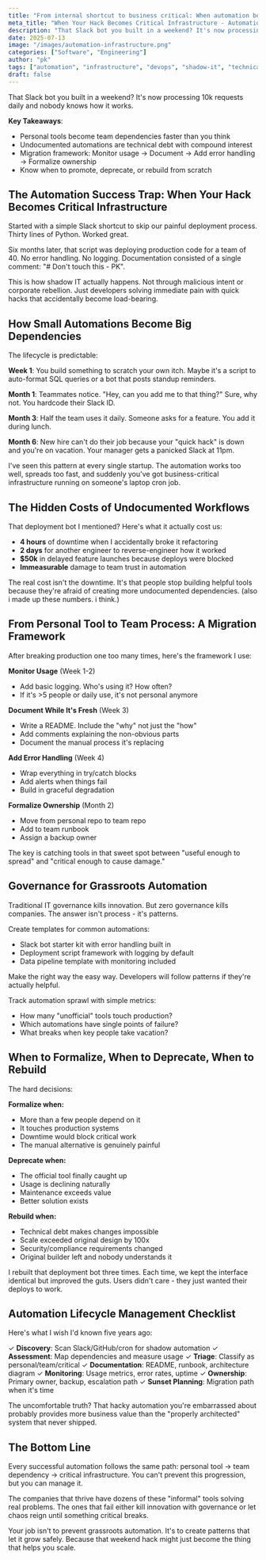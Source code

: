 ```yaml
---
title: "From internal shortcut to business critical: When automation becomes infrastructure"
meta_title: "When Your Hack Becomes Critical Infrastructure - Automation Lifecycle Management"
description: "That Slack bot you built in a weekend? It's now processing 10k requests daily and nobody knows how it works. Learn how to manage the transition from personal tool to critical infrastructure."
date: 2025-07-13
image: "/images/automation-infrastructure.png"
categories: ["Software", "Engineering"]
author: "pk"
tags: ["automation", "infrastructure", "devops", "shadow-it", "technical-debt", "governance", "scaling"]
draft: false
---
```


That Slack bot you built in a weekend? It's now processing 10k requests daily and nobody knows how it works.

**Key Takeaways**:
- Personal tools become team dependencies faster than you think
- Undocumented automations are technical debt with compound interest
- Migration framework: Monitor usage → Document → Add error handling → Formalize ownership
- Know when to promote, deprecate, or rebuild from scratch

## The Automation Success Trap: When Your Hack Becomes Critical Infrastructure

Started with a simple Slack shortcut to skip our painful deployment process. Thirty lines of Python. Worked great.

Six months later, that script was deploying production code for a team of 40. No error handling. No logging. Documentation consisted of a single comment: "# Don't touch this - PK".

This is how shadow IT actually happens. Not through malicious intent or corporate rebellion. Just developers solving immediate pain with quick hacks that accidentally become load-bearing.

## How Small Automations Become Big Dependencies

The lifecycle is predictable:

**Week 1**: You build something to scratch your own itch. Maybe it's a script to auto-format SQL queries or a bot that posts standup reminders.

**Month 1**: Teammates notice. "Hey, can you add me to that thing?" Sure, why not. You hardcode their Slack ID.

**Month 3**: Half the team uses it daily. Someone asks for a feature. You add it during lunch.

**Month 6**: New hire can't do their job because your "quick hack" is down and you're on vacation. Your manager gets a panicked Slack at 11pm.

I've seen this pattern at every single startup. The automation works too well, spreads too fast, and suddenly you've got business-critical infrastructure running on someone's laptop cron job.

## The Hidden Costs of Undocumented Workflows

That deployment bot I mentioned? Here's what it actually cost us:

- **4 hours** of downtime when I accidentally broke it refactoring
- **2 days** for another engineer to reverse-engineer how it worked
- **$50k** in delayed feature launches because deploys were blocked
- **Immeasurable** damage to team trust in automation

The real cost isn't the downtime. It's that people stop building helpful tools because they're afraid of creating more undocumented dependencies.
(also i made up these numbers. i think.)

## From Personal Tool to Team Process: A Migration Framework

After breaking production one too many times, here's the framework I use:

**Monitor Usage** (Week 1-2)
- Add basic logging. Who's using it? How often?
- If it's >5 people or daily use, it's not personal anymore

**Document While It's Fresh** (Week 3)
- Write a README. Include the "why" not just the "how"
- Add comments explaining the non-obvious parts
- Document the manual process it's replacing

**Add Error Handling** (Week 4)
- Wrap everything in try/catch blocks
- Add alerts when things fail
- Build in graceful degradation

**Formalize Ownership** (Month 2)
- Move from personal repo to team repo
- Add to team runbook
- Assign a backup owner

The key is catching tools in that sweet spot between "useful enough to spread" and "critical enough to cause damage."

## Governance for Grassroots Automation

Traditional IT governance kills innovation. But zero governance kills companies. The answer isn't process - it's patterns.

Create templates for common automations:
- Slack bot starter kit with error handling built in
- Deployment script framework with logging by default
- Data pipeline template with monitoring included

Make the right way the easy way. Developers will follow patterns if they're actually helpful.

Track automation sprawl with simple metrics:
- How many "unofficial" tools touch production?
- Which automations have single points of failure?
- What breaks when key people take vacation?

## When to Formalize, When to Deprecate, When to Rebuild

The hard decisions:

**Formalize when:**
- More than a few people depend on it
- It touches production systems
- Downtime would block critical work
- The manual alternative is genuinely painful

**Deprecate when:**
- The official tool finally caught up
- Usage is declining naturally
- Maintenance exceeds value
- Better solution exists

**Rebuild when:**
- Technical debt makes changes impossible
- Scale exceeded original design by 100x
- Security/compliance requirements changed
- Original builder left and nobody understands it

I rebuilt that deployment bot three times. Each time, we kept the interface identical but improved the guts. Users didn't care - they just wanted their deploys to work.

## Automation Lifecycle Management Checklist

Here's what I wish I'd known five years ago:

✓ **Discovery**: Scan Slack/GitHub/cron for shadow automation
✓ **Assessment**: Map dependencies and measure usage
✓ **Triage**: Classify as personal/team/critical
✓ **Documentation**: README, runbook, architecture diagram
✓ **Monitoring**: Usage metrics, error rates, uptime
✓ **Ownership**: Primary owner, backup, escalation path
✓ **Sunset Planning**: Migration path when it's time

The uncomfortable truth? That hacky automation you're embarrassed about probably provides more business value than the "properly architected" system that never shipped.

## The Bottom Line

Every successful automation follows the same path: personal tool → team dependency → critical infrastructure. You can't prevent this progression, but you can manage it.

The companies that thrive have dozens of these "informal" tools solving real problems. The ones that fail either kill innovation with governance or let chaos reign until something critical breaks.

Your job isn't to prevent grassroots automation. It's to create patterns that let it grow safely. Because that weekend hack might just become the thing that helps you scale.